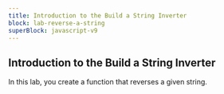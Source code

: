 ```yaml
---
title: Introduction to the Build a String Inverter
block: lab-reverse-a-string
superBlock: javascript-v9
---
```


## Introduction to the Build a String Inverter

In this lab, you create a function that reverses a given string.
